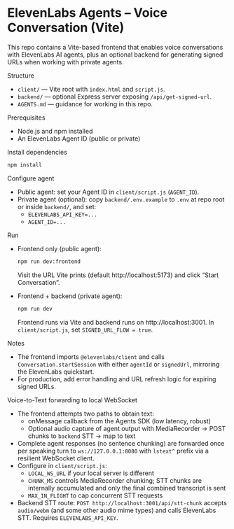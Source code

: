 # ElevenLabs Agents – Voice Conversation (Vite)

This repo contains a Vite-based frontend that enables voice conversations with ElevenLabs AI agents, plus an optional backend for generating signed URLs when working with private agents.

Structure
- `client/` — Vite root with `index.html` and `script.js`.
- `backend/` — optional Express server exposing `/api/get-signed-url`.
- `AGENTS.md` — guidance for working in this repo.

Prerequisites
- Node.js and npm installed
- An ElevenLabs Agent ID (public or private)

Install dependencies
```bash
npm install
```

Configure agent
- Public agent: set your Agent ID in `client/script.js` (`AGENT_ID`).
- Private agent (optional): copy `backend/.env.example` to `.env` at repo root or inside `backend/`, and set:
  - `ELEVENLABS_API_KEY=...`
  - `AGENT_ID=...`

Run
- Frontend only (public agent):
  ```bash
  npm run dev:frontend
  ```
  Visit the URL Vite prints (default http://localhost:5173) and click “Start Conversation”.

- Frontend + backend (private agent):
  ```bash
  npm run dev
  ```
  Frontend runs via Vite and backend runs on http://localhost:3001.
  In `client/script.js`, set `SIGNED_URL_FLOW = true`.

Notes
- The frontend imports `@elevenlabs/client` and calls `Conversation.startSession` with either `agentId` or `signedUrl`, mirroring the ElevenLabs quickstart.
- For production, add error handling and URL refresh logic for expiring signed URLs.

Voice-to-Text forwarding to local WebSocket
- The frontend attempts two paths to obtain text:
  - onMessage callback from the Agents SDK (low latency, robust)
  - Optional audio capture of agent output with MediaRecorder -> POST chunks to `backend` STT -> map to text
- Complete agent responses (no sentence chunking) are forwarded once per speaking turn to `ws://127.0.0.1:8080` with `lstext^` prefix via a resilient WebSocket client.
- Configure in `client/script.js`:
  - `LOCAL_WS_URL` if your local server is different
  - `CHUNK_MS` controls MediaRecorder chunking; STT chunks are internally accumulated and only the final combined transcript is sent
  - `MAX_IN_FLIGHT` to cap concurrent STT requests
- Backend STT route: `POST http://localhost:3001/api/stt-chunk` accepts `audio/webm` (and some other audio mime types) and calls ElevenLabs STT. Requires `ELEVENLABS_API_KEY`.
